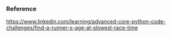 ### Reference

https://www.linkedin.com/learning/advanced-core-python-code-challenges/find-a-runner-s-age-at-slowest-race-time
